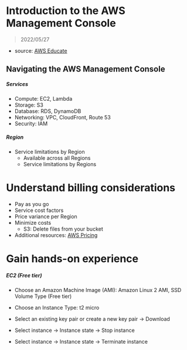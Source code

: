 # Introduction to the AWS Management Console

> 2022/05/27

- source: [AWS Educate](https://aws.amazon.com/education/awseducate/)



## Navigating the AWS Management Console

##### Services

- Compute: EC2, Lambda
- Storage: S3
- Database: RDS, DynamoDB
- Networking: VPC, CloudFront, Route  53
- Security: IAM



##### Region

- Service limitations by Region
  - Available across all Regions
  - Service limitations by Regions



# Understand billing considerations

- Pay as you go
- Service cost factors
- Price variance per Region
- Minimize costs
  - S3: Delete files from your bucket
- Additional resources: [AWS Pricing](https://aws.amazon.com/pricing/)



# Gain hands-on experience

##### EC2 (Free tier)

- Choose an Amazon Machine Image (AMI): Amazon Linux 2 AMI, SSD Volume Type (Free tier)

- Choose an Instance Type: t2 micro

- Select an existing key pair or create a new key pair → Download
- Select instance → Instance state → Stop instance
- Select instance → Instance state → Terminate instance